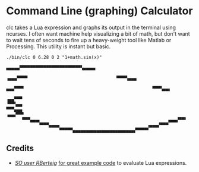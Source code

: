 Command Line (graphing) Calculator
==================================

clc takes a Lua expression and graphs its output in the terminal using ncurses. I often want machine help visualizing a bit of math, but don't want to wait tens of seconds to fire up a heavy-weight tool like Matlab or Processing. This utility is instant but basic.

	./bin/clc 0 6.28 0 2 "1+math.sin(x)"
																								 ▄▄▄▄▄▀▀▀▀▀▀▀▀▀▀▀▀▀▀▀▀▀▀▀▀▀▀▀▚▄▄▄▄▖                   
																						 ▗▄▄▄▀▀▀▀                                 ▝▀▀▀▚▄▄▄            
																				   ▄▄▄▀▀▀▘                                                ▀▀▀▚▄▄▖     
																			 ▗▄▄▀▀▀                                                             ▝▀▀▚▄▄
	▀▀▀▄▄▄                                                             ▗▄▄▞▀▀▘                                                                        
		  ▀▀▀▄▄▄▖                                                ▄▄▄▞▀▀▘                                                                              
				▝▀▀▀▄▄▄▄                                 ▗▄▄▄▞▀▀▀                                                                                     
						▀▀▀▀▀▄▄▄▄▄▄▄▄▄▄▄▄▄▄▄▄▄▄▄▄▄▄▄▞▀▀▀▀▘                                                                                            

Credits
-------

* _[SO user RBerteig](http://stackoverflow.com/users/68204/rberteig)_ [for great example code](http://stackoverflow.com/a/1152648) to evaluate Lua expressions.
